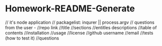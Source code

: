 # Homework-README-Generate
// it's node application
// packagelist: inqurer || process.argv
    // questions from the user -
            //repo link
            //title
            //sections
            //entitles descriptions
            //table of contents
            //installation
            //usage
            //license
            //github username
            //email
            //tests (how to test it)
            //questions